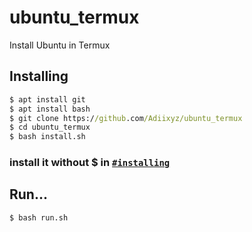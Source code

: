 # ubuntu_termux
Install Ubuntu in Termux

## Installing
```cmd
$ apt install git
$ apt install bash
$ git clone https://github.com/Adiixyz/ubuntu_termux
$ cd ubuntu_termux
$ bash install.sh
```

### install it without $ in [`#installing`](https://github.com/Adiixyz/ubuntu_termux#installing)

## Run...
```cmd
$ bash run.sh
```
